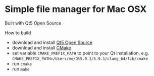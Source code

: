 Simple file manager for Mac OSX
===============================

Built with Qt5 Open Source

How to build
* download and install [Qt5 Open Source](https://qt.io)
* download and install [CMake](https://cmake.org)
* set variable ``CMAKE_PREFIX_PATH`` to point to your Qt installation, e.g. 
``CMAKE_PREFIX_PATH=/Users/me/Qt5.9.1/5.9.1/clang_64/lib/cmake``
* run ``cmake``
* run ``make``